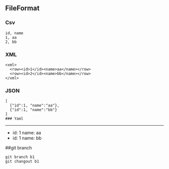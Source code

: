 ## FileFormat
### Csv
```
id, name
1, aa
2, bb
```

### XML
```
<xml>
  <row><id>1</id><name>aa</name></row>
  <row><id>2</id><name>bb</name></row>
</xml>
```
### JSON
```
[
  {"id":1, "name":"aa"},
  {"id":1, "name":"bb"}
]
### Yaml
```
---
- id: 1
  name: aa
- id: 1
  name: bb

##git branch
```
git branch b1
git changout b1
